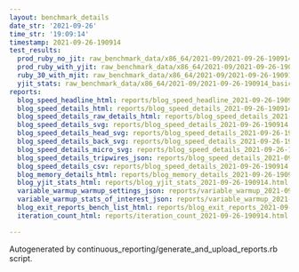 ```yaml
---
layout: benchmark_details
date_str: '2021-09-26'
time_str: '19:09:14'
timestamp: 2021-09-26-190914
test_results:
  prod_ruby_no_jit: raw_benchmark_data/x86_64/2021-09/2021-09-26-190914_basic_benchmark_prod_ruby_no_jit.json
  prod_ruby_with_yjit: raw_benchmark_data/x86_64/2021-09/2021-09-26-190914_basic_benchmark_prod_ruby_with_yjit.json
  ruby_30_with_mjit: raw_benchmark_data/x86_64/2021-09/2021-09-26-190914_basic_benchmark_ruby_30_with_mjit.json
  yjit_stats: raw_benchmark_data/x86_64/2021-09/2021-09-26-190914_basic_benchmark_yjit_stats.json
reports:
  blog_speed_headline_html: reports/blog_speed_headline_2021-09-26-190914.html
  blog_speed_details_html: reports/blog_speed_details_2021-09-26-190914.html
  blog_speed_details_raw_details_html: reports/blog_speed_details_2021-09-26-190914.raw_details.html
  blog_speed_details_svg: reports/blog_speed_details_2021-09-26-190914.svg
  blog_speed_details_head_svg: reports/blog_speed_details_2021-09-26-190914.head.svg
  blog_speed_details_back_svg: reports/blog_speed_details_2021-09-26-190914.back.svg
  blog_speed_details_micro_svg: reports/blog_speed_details_2021-09-26-190914.micro.svg
  blog_speed_details_tripwires_json: reports/blog_speed_details_2021-09-26-190914.tripwires.json
  blog_speed_details_csv: reports/blog_speed_details_2021-09-26-190914.csv
  blog_memory_details_html: reports/blog_memory_details_2021-09-26-190914.html
  blog_yjit_stats_html: reports/blog_yjit_stats_2021-09-26-190914.html
  variable_warmup_warmup_settings_json: reports/variable_warmup_2021-09-26-190914.warmup_settings.json
  variable_warmup_stats_of_interest_json: reports/variable_warmup_2021-09-26-190914.stats_of_interest.json
  blog_exit_reports_bench_list_html: reports/blog_exit_reports_2021-09-26-190914.bench_list.html
  iteration_count_html: reports/iteration_count_2021-09-26-190914.html

---
```

Autogenerated by continuous_reporting/generate_and_upload_reports.rb script.
